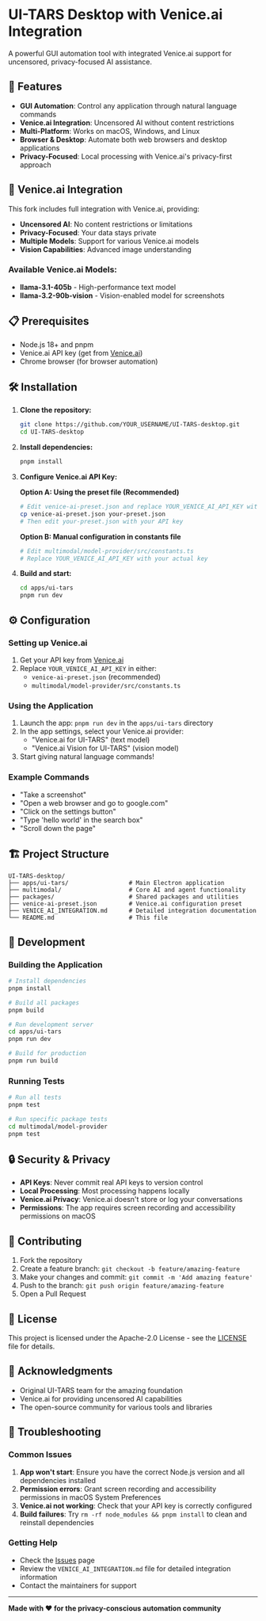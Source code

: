 # UI-TARS Desktop with Venice.ai Integration

A powerful GUI automation tool with integrated Venice.ai support for uncensored, privacy-focused AI assistance.

## 🚀 Features

- **GUI Automation**: Control any application through natural language commands
- **Venice.ai Integration**: Uncensored AI without content restrictions
- **Multi-Platform**: Works on macOS, Windows, and Linux
- **Browser & Desktop**: Automate both web browsers and desktop applications
- **Privacy-Focused**: Local processing with Venice.ai's privacy-first approach

## 🎯 Venice.ai Integration

This fork includes full integration with Venice.ai, providing:

- **Uncensored AI**: No content restrictions or limitations
- **Privacy-Focused**: Your data stays private
- **Multiple Models**: Support for various Venice.ai models
- **Vision Capabilities**: Advanced image understanding

### Available Venice.ai Models:
- **llama-3.1-405b** - High-performance text model
- **llama-3.2-90b-vision** - Vision-enabled model for screenshots

## 📋 Prerequisites

- Node.js 18+ and pnpm
- Venice.ai API key (get from [Venice.ai](https://venice.ai))
- Chrome browser (for browser automation)

## 🛠️ Installation

1. **Clone the repository:**
   ```bash
   git clone https://github.com/YOUR_USERNAME/UI-TARS-desktop.git
   cd UI-TARS-desktop
   ```

2. **Install dependencies:**
   ```bash
   pnpm install
   ```

3. **Configure Venice.ai API Key:**

   **Option A: Using the preset file (Recommended)**
   ```bash
   # Edit venice-ai-preset.json and replace YOUR_VENICE_AI_API_KEY with your actual key
   cp venice-ai-preset.json your-preset.json
   # Then edit your-preset.json with your API key
   ```

   **Option B: Manual configuration in constants file**
   ```bash
   # Edit multimodal/model-provider/src/constants.ts
   # Replace YOUR_VENICE_AI_API_KEY with your actual key
   ```

4. **Build and start:**
   ```bash
   cd apps/ui-tars
   pnpm run dev
   ```

## ⚙️ Configuration

### Setting up Venice.ai

1. Get your API key from [Venice.ai](https://venice.ai)
2. Replace `YOUR_VENICE_AI_API_KEY` in either:
   - `venice-ai-preset.json` (recommended)
   - `multimodal/model-provider/src/constants.ts`

### Using the Application

1. Launch the app: `pnpm run dev` in the `apps/ui-tars` directory
2. In the app settings, select your Venice.ai provider:
   - "Venice.ai for UI-TARS" (text model)
   - "Venice.ai Vision for UI-TARS" (vision model)
3. Start giving natural language commands!

### Example Commands

- "Take a screenshot"
- "Open a web browser and go to google.com"
- "Click on the settings button"
- "Type 'hello world' in the search box"
- "Scroll down the page"

## 🏗️ Project Structure

```
UI-TARS-desktop/
├── apps/ui-tars/                 # Main Electron application
├── multimodal/                   # Core AI and agent functionality
├── packages/                     # Shared packages and utilities
├── venice-ai-preset.json         # Venice.ai configuration preset
├── VENICE_AI_INTEGRATION.md      # Detailed integration documentation
└── README.md                     # This file
```

## 🔧 Development

### Building the Application

```bash
# Install dependencies
pnpm install

# Build all packages
pnpm build

# Run development server
cd apps/ui-tars
pnpm run dev

# Build for production
pnpm run build
```

### Running Tests

```bash
# Run all tests
pnpm test

# Run specific package tests
cd multimodal/model-provider
pnpm test
```

## 🔒 Security & Privacy

- **API Keys**: Never commit real API keys to version control
- **Local Processing**: Most processing happens locally
- **Venice.ai Privacy**: Venice.ai doesn't store or log your conversations
- **Permissions**: The app requires screen recording and accessibility permissions on macOS

## 🤝 Contributing

1. Fork the repository
2. Create a feature branch: `git checkout -b feature/amazing-feature`
3. Make your changes and commit: `git commit -m 'Add amazing feature'`
4. Push to the branch: `git push origin feature/amazing-feature`
5. Open a Pull Request

## 📝 License

This project is licensed under the Apache-2.0 License - see the [LICENSE](LICENSE) file for details.

## 🙏 Acknowledgments

- Original UI-TARS team for the amazing foundation
- Venice.ai for providing uncensored AI capabilities
- The open-source community for various tools and libraries

## 🐛 Troubleshooting

### Common Issues

1. **App won't start**: Ensure you have the correct Node.js version and all dependencies installed
2. **Permission errors**: Grant screen recording and accessibility permissions in macOS System Preferences
3. **Venice.ai not working**: Check that your API key is correctly configured
4. **Build failures**: Try `rm -rf node_modules && pnpm install` to clean and reinstall dependencies

### Getting Help

- Check the [Issues](https://github.com/YOUR_USERNAME/UI-TARS-desktop/issues) page
- Review the `VENICE_AI_INTEGRATION.md` file for detailed integration information
- Contact the maintainers for support

---

**Made with ❤️ for the privacy-conscious automation community**
